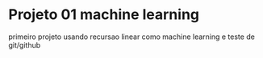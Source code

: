 # Projeto 01 machine learning
primeiro projeto usando recursao linear como machine learning e teste de git/github
